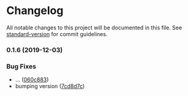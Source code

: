 # Changelog

All notable changes to this project will be documented in this file. See [standard-version](https://github.com/conventional-changelog/standard-version) for commit guidelines.

### 0.1.6 (2019-12-03)


### Bug Fixes

* … ([060c883](https://github.com/alvaroraminelli/akala-design/commit/060c88342641e75bd3d384753168939e0e3493d1))
* bumping version ([7cd8d7c](https://github.com/alvaroraminelli/akala-design/commit/7cd8d7cf5a66bdf6039b8b6adb322d5438939400))
